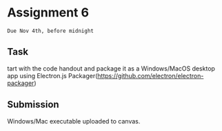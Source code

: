 # Assignment 6
`Due Nov 4th, before midnight`

## Task

tart with the code handout and package it as a Windows/MacOS desktop app
using Electron.js Packager(<https://github.com/electron/electron-packager>)

## Submission

Windows/Mac executable uploaded to canvas.
